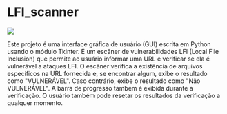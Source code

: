 # LFI_scanner

<img align="center" src="https://media.giphy.com/media/zEC3pTD9tzBMDy9tw9/giphy.gif">

Este projeto é uma interface gráfica de usuário (GUI) escrita em Python usando o módulo Tkinter. É um escâner de vulnerabilidades LFI (Local File Inclusion) que permite ao usuário informar uma URL e verificar se ela é vulnerável a ataques LFI. O escâner verifica a existência de arquivos específicos na URL fornecida e, se encontrar algum, exibe o resultado como "VULNERÁVEL". Caso contrário, exibe o resultado como "Não VULNERÁVEL". A barra de progresso também é exibida durante a verificação. O usuário também pode resetar os resultados da verificação a qualquer momento.
